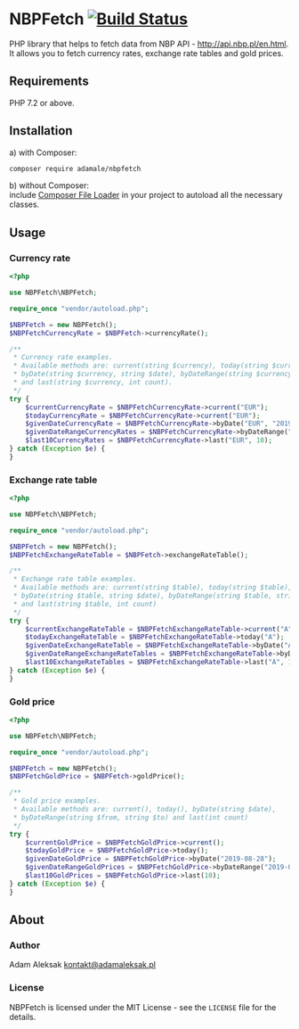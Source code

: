 # NBPFetch [![Build Status](https://travis-ci.org/adamale/NBPFetch.svg?branch=master)](https://travis-ci.org/adamale/NBPFetch)
PHP library that helps to fetch data from NBP API - http://api.nbp.pl/en.html.  
It allows you to fetch currency rates, exchange rate tables and gold prices.

## Requirements
PHP 7.2 or above.

## Installation
a) with Composer:
``` bash
composer require adamale/nbpfetch
```
b) without Composer:  
include [Composer File Loader](https://github.com/Wilkins/composer-file-loader) in your project to autoload all the necessary classes.

## Usage

### Currency rate
```php
<?php

use NBPFetch\NBPFetch;

require_once "vendor/autoload.php";

$NBPFetch = new NBPFetch();
$NBPFetchCurrencyRate = $NBPFetch->currencyRate();

/**
 * Currency rate examples.
 * Available methods are: current(string $currency), today(string $currency)
 * byDate(string $currency, string $date), byDateRange(string $currency, string $from, string $to)
 * and last(string $currency, int count).
 */
try {
    $currentCurrencyRate = $NBPFetchCurrencyRate->current("EUR");
    $todayCurrencyRate = $NBPFetchCurrencyRate->current("EUR");
    $givenDateCurrencyRate = $NBPFetchCurrencyRate->byDate("EUR", "2019-08-28");
    $givenDateRangeCurrencyRates = $NBPFetchCurrencyRate->byDateRange("EUR", "2019-08-01", "2019-08-31");
    $last10CurrencyRates = $NBPFetchCurrencyRate->last("EUR", 10);
} catch (Exception $e) {
}
```

### Exchange rate table
```php
<?php

use NBPFetch\NBPFetch;

require_once "vendor/autoload.php";

$NBPFetch = new NBPFetch();
$NBPFetchExchangeRateTable = $NBPFetch->exchangeRateTable();

/**
 * Exchange rate table examples.
 * Available methods are: current(string $table), today(string $table),
 * byDate(string $table, string $date), byDateRange(string $table, string $from, string $to)
 * and last(string $table, int count)
 */
try {
    $currentExchangeRateTable = $NBPFetchExchangeRateTable->current("A");
    $todayExchangeRateTable = $NBPFetchExchangeRateTable->today("A");
    $givenDateExchangeRateTable = $NBPFetchExchangeRateTable->byDate("A", "2019-08-28");
    $givenDateRangeExchangeRateTables = $NBPFetchExchangeRateTable->byDateRange("A", "2019-08-01", "2019-08-31");
    $last10ExchangeRateTables = $NBPFetchExchangeRateTable->last("A", 10);
} catch (Exception $e) {
}
```

### Gold price
```php
<?php

use NBPFetch\NBPFetch;

require_once "vendor/autoload.php";

$NBPFetch = new NBPFetch();
$NBPFetchGoldPrice = $NBPFetch->goldPrice();

/**
 * Gold price examples.
 * Available methods are: current(), today(), byDate(string $date),
 * byDateRange(string $from, string $to) and last(int count)
 */
try {
    $currentGoldPrice = $NBPFetchGoldPrice->current();
    $todayGoldPrice = $NBPFetchGoldPrice->today();
    $givenDateGoldPrice = $NBPFetchGoldPrice->byDate("2019-08-28");
    $givenDateRangeGoldPrices = $NBPFetchGoldPrice->byDateRange("2019-08-01", "2019-08-31");
    $last10GoldPrices = $NBPFetchGoldPrice->last(10);
} catch (Exception $e) {
}
```

## About

### Author
Adam Aleksak <kontakt@adamaleksak.pl>

### License
NBPFetch is licensed under the MIT License - see the `LICENSE` file for the details.